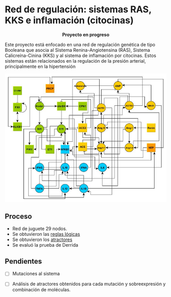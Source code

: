 # Red de regulación: sistemas RAS, KKS e inflamación (citocinas)

**<p align="center"> Proyecto en progreso**

Este proyecto está enfocado en una red de regulación genética de tipo Booleana que asocia al Sistema Renina-Angiotensina (RAS), Sistema Calicreína-Cinina (KKS) y al sistema de inflamación por citocinas. Estos sistemas están relacionados en la regulación de la presión arterial, principalmente en la hipertensión
 
<img src="https://github.com/cxro-cc/red_ras_kks/blob/main/images/Red%20RAS%20modelo%2026.jpg">

## Proceso 
- Red de juguete 29 nodos.
- Se obtuvieron las  [reglas lógicas](https://github.com/cxro-cc/red_ras_kks/blob/main/meta/red_ras.txt)
- Se obtuvieron los [atractores](https://github.com/cxro-cc/red_ras_kks/blob/main/bin/atractores_ras.r)
- Se evaluó la prueba de Derrida
 
## Pendientes  
- [ ] Mutaciones al sistema
- [ ] Análisis de atractores obtenidos para cada mutación y sobreexpresión y combinación de moléculas.

  
